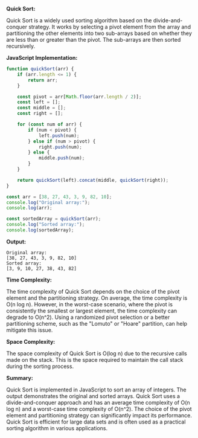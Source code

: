**Quick Sort:**

Quick Sort is a widely used sorting algorithm based on the divide-and-conquer strategy. It works by selecting a pivot element from the array and partitioning the other elements into two sub-arrays based on whether they are less than or greater than the pivot. The sub-arrays are then sorted recursively.

**JavaScript Implementation:**

```javascript
function quickSort(arr) {
    if (arr.length <= 1) {
        return arr;
    }

    const pivot = arr[Math.floor(arr.length / 2)];
    const left = [];
    const middle = [];
    const right = [];

    for (const num of arr) {
        if (num < pivot) {
            left.push(num);
        } else if (num > pivot) {
            right.push(num);
        } else {
            middle.push(num);
        }
    }

    return quickSort(left).concat(middle, quickSort(right));
}

const arr = [38, 27, 43, 3, 9, 82, 10];
console.log("Original array:");
console.log(arr);

const sortedArray = quickSort(arr);
console.log("Sorted array:");
console.log(sortedArray);
```

**Output:**

```
Original array:
[38, 27, 43, 3, 9, 82, 10]
Sorted array:
[3, 9, 10, 27, 38, 43, 82]
```

**Time Complexity:**

The time complexity of Quick Sort depends on the choice of the pivot element and the partitioning strategy. On average, the time complexity is O(n log n). However, in the worst-case scenario, where the pivot is consistently the smallest or largest element, the time complexity can degrade to O(n^2). Using a randomized pivot selection or a better partitioning scheme, such as the "Lomuto" or "Hoare" partition, can help mitigate this issue.

**Space Complexity:**

The space complexity of Quick Sort is O(log n) due to the recursive calls made on the stack. This is the space required to maintain the call stack during the sorting process.

**Summary:**

Quick Sort is implemented in JavaScript to sort an array of integers. The output demonstrates the original and sorted arrays. Quick Sort uses a divide-and-conquer approach and has an average time complexity of O(n log n) and a worst-case time complexity of O(n^2). The choice of the pivot element and partitioning strategy can significantly impact its performance. Quick Sort is efficient for large data sets and is often used as a practical sorting algorithm in various applications.